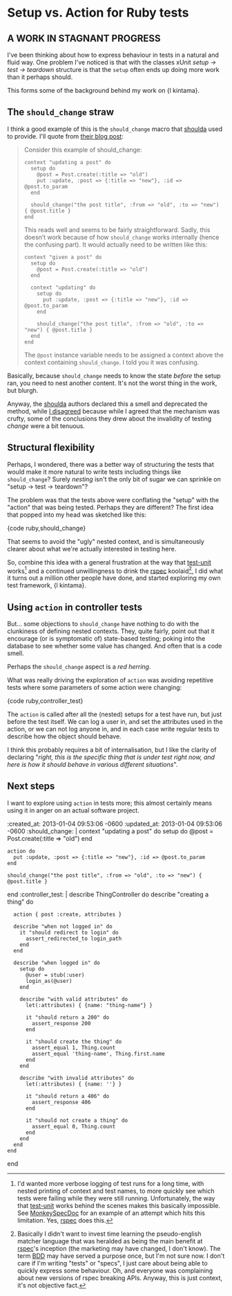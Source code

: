 Setup vs. Action for Ruby tests
=========

## A WORK IN STAGNANT PROGRESS

I've been thinking about how to express behaviour in tests in a natural and fluid way. One problem I've noticed is that with the classes xUnit *setup -> test -> teardown* structure is that the `setup` often ends up doing more work than it perhaps should.

This forms some of the background behind my work on {l kintama}.

The `should_change` straw
-------------------------

I think a good example of this is the `should_change` macro that [shoulda][] used to provide. I'll quote from [their blog post][should-change-deprecation]:

> Consider this example of should_change:
>
>     context "updating a post" do
>       setup do
>         @post = Post.create(:title => "old")
>         put :update, :post => {:title => "new"}, :id => @post.to_param
>       end
>
>       should_change("the post title", :from => "old", :to => "new") { @post.title }
>     end
>
> This reads well and seems to be fairly straightforward. Sadly, this doesn’t work because of how `should_change` works internally (hence the confusing part). It would actually need to be written like this:
>
>     context "given a post" do
>       setup do
>         @post = Post.create(:title => "old")
>       end
>
>       context "updating" do
>         setup do
>           put :update, :post => {:title => "new"}, :id => @post.to_param
>         end
>
>         should_change("the post title", :from => "old", :to => "new") { @post.title }
>       end
>     end
>
> The `@post` instance variable needs to be assigned a context above the context containing `should_change`. I told you it was confusing.

Basically, because `should_change` needs to know the state *before* the setup ran, you need to nest another content. It's not the worst thing in the work, but blurgh.

Anyway, the [shoulda][] authors declared this a smell and deprecated the method, while [I disagreed][should-change-deprecation-my-comment] because while I agreed that the mechanism was crufty, some of the conclusions they drew about the invalidity of testing *change* were a bit tenuous.


Structural flexibility
----------------------

Perhaps, I wondered, there was a better way of structuring the tests that would make it more natural to write tests including things like `should_change`? Surely *nesting* isn't the only bit of sugar we can sprinkle on "setup -> test -> teardown"?

The problem was that the tests above were conflating the "setup" with the "action" that was being tested. Perhaps they are different? The first idea that popped into my head was sketched like this:

{code ruby,should_change}

That seems to avoid the "ugly" nested context, and is simultaneously clearer about what we're actually interested in testing here.

So, combine this idea with a general frustration at the way that [test-unit][] works[^test-unit-logging] and a continued unwillingness to drink the [rspec][] koolaid[^rspec-koolaid], I did what it turns out a million other people have done, and started exploring my own test framework, {l kintama}.


Using `action` in controller tests
-----

But... some objections to `should_change` have nothing to do with the clunkiness of defining nested contexts. They, quite fairly, point out that it encourage (or is symptomatic of) state-based testing; poking into the database to see whether some value has changed. And often that is a code smell.

Perhaps the `should_change` aspect is a *red herring*.

What was really driving the exploration of `action` was avoiding repetitive tests where some parameters of some action were changing:

{code ruby,controller_test}

The `action` is called after all the (nested) setups for a test have run, but just before the test itself. We can log a user in, and set the attributes used in the action, or we can not log anyone in, and in each case write regular tests to describe how the object should behave.

I think this probably requires a bit of internalisation, but I like the clarity of declaring "*right, this is the specific thing that is under test right now, and here is how it should behave in various different situations*".


Next steps
----------

I want to explore using `action` in tests more; this almost certainly means using it in anger on an actual software project.


[^test-unit-logging]: I'd wanted more verbose logging of test runs for a long time, with nested printing of context and test names, to more quickly see which tests were failing while they were still running. Unfortunately, the way that [test-unit][] works behind the scenes makes this basically impossible. See [MonkeySpecDoc](http://jgre.org/2008/09/03/monkeyspecdoc/) for an example of an attempt which hits this limitation. Yes, [rspec][] does this.

[^rspec-koolaid]: Basically I didn't want to invest time learning the pseudo-english matcher language that was heralded as being the main benefit at [rspec][]'s inception (the marketing may have changed, I don't know). The term [BDD][] may have served a purpose once, but I'm not sure now. I don't care if I'm writing "tests" or "specs", I just care about being able to quickly express some behaviour. Oh, and everyone was complaining about new versions of rspec breaking APIs. Anyway, this is just context, it's not objective fact.


[test-unit]: http://ruby-doc.org/stdlib/libdoc/test/unit/rdoc/
[shoulda]: https://github.com/thoughtbot/shoulda
[rspec]: http://rspec.info
[BDD]: http://en.wikipedia.org/wiki/Behavior-driven_development
[should-change-deprecation]: http://robots.thoughtbot.com/post/731871832/this-should-change-your-mind
[should-change-deprecation-my-comment]: http://robots.thoughtbot.com/post/731871832/this-should-change-your-mind#comment-58679148

:created_at: 2013-01-04 09:53:06 -0600
:updated_at: 2013-01-04 09:53:06 -0600
:should_change: |
  context "updating a post" do
    setup do
      @post = Post.create(:title => "old")
    end

    action do
      put :update, :post => {:title => "new"}, :id => @post.to_param
    end

    should_change("the post title", :from => "old", :to => "new") { @post.title }
  end
:controller_test: |
  describe ThingController do
    describe "creating a thing" do

      action { post :create, attributes }

      describe "when not logged in" do
        it "should redirect to login" do
          assert_redirected_to login_path
        end
      end

      describe "when logged in" do
        setup do
          @user = stub(:user)
          login_as(@user)
        end

        describe "with valid attributes" do
          let(:attributes) { {name: "thing-name"} }

          it "should return a 200" do
            assert_response 200
          end

          it "should create the thing" do
            assert_equal 1, Thing.count
            assert_equal 'thing-name', Thing.first.name
          end
        end

        describe "with invalid attributes" do
          let(:attributes) { {name: ''} }

          it "should return a 406" do
            assert_response 406
          end

          it "should not create a thing" do
            assert_equal 0, Thing.count
          end
        end
      end
    end
  end
